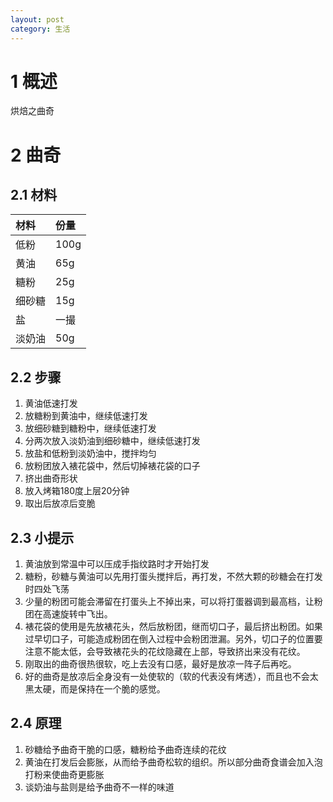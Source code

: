 ```yaml
---
layout: post
category: 生活
---
```


# 1 概述
烘焙之曲奇

# 2 曲奇

## 2.1 材料

|材料|份量|
|:--|:--|
|低粉|100g|
|黄油|65g|
|糖粉|25g|
|细砂糖|15g|
|盐|一撮|
|淡奶油|50g|

## 2.2 步骤

1. 黄油低速打发
2. 放糖粉到黄油中，继续低速打发
3. 放细砂糖到糖粉中，继续低速打发
4. 分两次放入淡奶油到细砂糖中，继续低速打发
5. 放盐和低粉到淡奶油中，搅拌均匀
6. 放粉团放入裱花袋中，然后切掉裱花袋的口子
7. 挤出曲奇形状
8. 放入烤箱180度上层20分钟
9. 取出后放凉后变脆

## 2.3 小提示

1. 黄油放到常温中可以压成手指纹路时才开始打发
2. 糖粉，砂糖与黄油可以先用打蛋头搅拌后，再打发，不然大颗的砂糖会在打发时四处飞荡
3. 少量的粉团可能会滞留在打蛋头上不掉出来，可以将打蛋器调到最高档，让粉团在高速旋转中飞出。
4. 裱花袋的使用是先放裱花头，然后放粉团，继而切口子，最后挤出粉团。如果过早切口子，可能造成粉团在倒入过程中会粉团泄漏。另外，切口子的位置要注意不能太低，会导致裱花头的花纹隐藏在上部，导致挤出来没有花纹。
5. 刚取出的曲奇很热很软，吃上去没有口感，最好是放凉一阵子后再吃。
6. 好的曲奇是放凉后全身没有一处使软的（软的代表没有烤透），而且也不会太黑太硬，而是保持在一个脆的感觉。

## 2.4 原理

1. 砂糖给予曲奇干脆的口感，糖粉给予曲奇连续的花纹
2. 黄油在打发后会膨胀，从而给予曲奇松软的组织。所以部分曲奇食谱会加入泡打粉来使曲奇更膨胀
3. 谈奶油与盐则是给予曲奇不一样的味道

